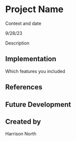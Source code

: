 # Project Name

Context and date

9/28/23

Description


## Implementation

Which features you included


## References


## Future Development


## Created by

Harrison North
